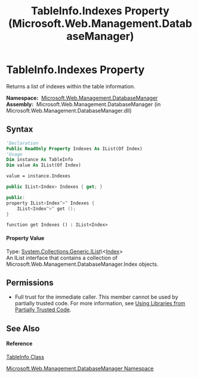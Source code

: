 ﻿---
title: TableInfo.Indexes Property  (Microsoft.Web.Management.DatabaseManager)
TOCTitle: Indexes Property
ms:assetid: P:Microsoft.Web.Management.DatabaseManager.TableInfo.Indexes
ms:mtpsurl: https://msdn.microsoft.com/en-us/library/microsoft.web.management.databasemanager.tableinfo.indexes(v=VS.90)
ms:contentKeyID: 20476608
ms.date: 05/02/2012
mtps_version: v=VS.90
f1_keywords:
- Microsoft.Web.Management.DatabaseManager.TableInfo.Indexes
- Microsoft.Web.Management.DatabaseManager.TableInfo.get_Indexes
dev_langs:
- CSharp
- JScript
- VB
- c++
api_location:
- Microsoft.Web.Management.DatabaseManager.dll
api_name:
- Microsoft.Web.Management.DatabaseManager.TableInfo.get_Indexes
- Microsoft.Web.Management.DatabaseManager.TableInfo.Indexes
api_type:
- Managed
topic_type:
- apiref
- kbSyntax
product_family_name: VS
ROBOTS: INDEX,FOLLOW
---

# TableInfo.Indexes Property

Returns a list of indexes within the table information.

**Namespace:**  [Microsoft.Web.Management.DatabaseManager](microsoft-web-management-databasemanager-namespace.md)  
**Assembly:**  Microsoft.Web.Management.DatabaseManager (in Microsoft.Web.Management.DatabaseManager.dll)

## Syntax

``` vb
'Declaration
Public ReadOnly Property Indexes As IList(Of Index)
'Usage
Dim instance As TableInfo
Dim value As IList(Of Index)

value = instance.Indexes
```

``` csharp
public IList<Index> Indexes { get; }
```

``` c++
public:
property IList<Index^>^ Indexes {
    IList<Index^>^ get ();
}
```

``` jscript
function get Indexes () : IList<Index>
```

#### Property Value

Type: [System.Collections.Generic.IList](https://msdn.microsoft.com/en-us/library/5y536ey6\(v=vs.90\))\<[Index](index-class-microsoft-web-management-databasemanager.md)\>  
An IList interface that contains a collection of Microsoft.Web.Management.DatabaseManager.Index objects.  

## Permissions

  - Full trust for the immediate caller. This member cannot be used by partially trusted code. For more information, see [Using Libraries from Partially Trusted Code](https://msdn.microsoft.com/en-us/library/8skskf63\(v=vs.90\)).

## See Also

#### Reference

[TableInfo Class](tableinfo-class-microsoft-web-management-databasemanager.md)

[Microsoft.Web.Management.DatabaseManager Namespace](microsoft-web-management-databasemanager-namespace.md)

